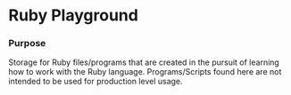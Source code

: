 # Ruby Playground

### Purpose

Storage for Ruby files/programs that are created in the pursuit of learning how to work with the Ruby language. Programs/Scripts found here are not intended to be used for production level usage.